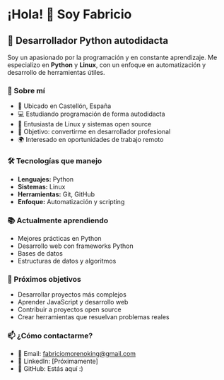 # ¡Hola! 👋 Soy Fabricio

## 🐍 Desarrollador Python autodidacta

Soy un apasionado por la programación y en constante aprendizaje. Me especializo en **Python** y **Linux**, con un enfoque en automatización y desarrollo de herramientas útiles.

### 🚀 Sobre mí
- 📍 Ubicado en Castellón, España
- 💻 Estudiando programación de forma autodidacta
- 🐧 Entusiasta de Linux y sistemas open source
- 🎯 Objetivo: convertirme en desarrollador profesional
- 🌍 Interesado en oportunidades de trabajo remoto

### 🛠️ Tecnologías que manejo
- **Lenguajes:** Python
- **Sistemas:** Linux
- **Herramientas:** Git, GitHub
- **Enfoque:** Automatización y scripting

### 📚 Actualmente aprendiendo
- Mejores prácticas en Python
- Desarrollo web con frameworks Python
- Bases de datos
- Estructuras de datos y algoritmos

### 🎯 Próximos objetivos
- Desarrollar proyectos más complejos
- Aprender JavaScript y desarrollo web
- Contribuir a proyectos open source
- Crear herramientas que resuelvan problemas reales

### 📫 ¿Cómo contactarme?
- 📧 Email: fabriciomorenoking@gmail.com
- 💼 LinkedIn: [Próximamente]
- 🐙 GitHub: Estás aquí :)
